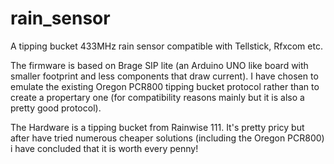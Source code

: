 rain_sensor
===========
A tipping bucket 433MHz rain sensor compatible with Tellstick, Rfxcom etc.

The firmware is based on Brage SIP lite (an Arduino UNO like board with smaller footprint and less components that draw current). I have chosen to emulate the existing Oregon PCR800 tipping bucket protocol rather than to create a propertary one (for compatibility reasons mainly but it is also a pretty good protocol). 

The Hardware is a tipping bucket from Rainwise 111. It's pretty pricy but after have tried numerous cheaper solutions (including the Oregon PCR800) i have concluded that it is worth every penny!  